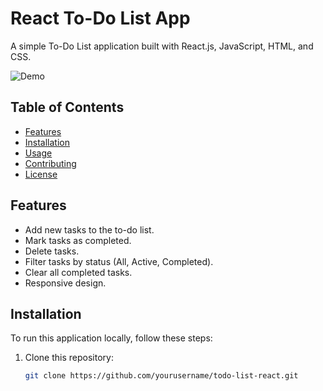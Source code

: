 # React To-Do List App

A simple To-Do List application built with React.js, JavaScript, HTML, and CSS.

![Demo](demo.gif)

## Table of Contents

- [Features](#features)
- [Installation](#installation)
- [Usage](#usage)
- [Contributing](#contributing)
- [License](#license)

## Features

- Add new tasks to the to-do list.
- Mark tasks as completed.
- Delete tasks.
- Filter tasks by status (All, Active, Completed).
- Clear all completed tasks.
- Responsive design.

## Installation

To run this application locally, follow these steps:

1. Clone this repository:

   ```bash
   git clone https://github.com/yourusername/todo-list-react.git
